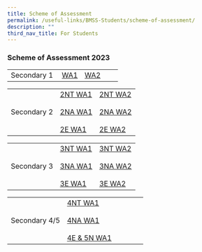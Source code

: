 ```yaml
---
title: Scheme of Assessment
permalink: /useful-links/BMSS-Students/scheme-of-assessment/
description: ""
third_nav_title: For Students
---
```

###  Scheme of Assessment 2023 


|  |  |  |  |  |
|---|---|---|---|---|
| Secondary 1 | &nbsp;[WA1](/files/2023%20BMSS%20Scheme%20of%20Assessment_WA1_updated%2010%20Feb_Sec%201.pdf) | [WA2](/files/2023%20bmss%20scheme%20of%20assessment_wa2_v2_sec%201.pdf) |


|  |  |  |
|---|---|---|
| Secondary 2 | [2NT WA1](/files/2NT%20Scheme%20of%20Assesment.pdf) <br><br>[2NA WA1](/files/2023%20BMSS%20Scheme%20of%20Assessment_WA1_updated%2010%20Feb_2NA.pdf) <br><br> [2E WA1](/files/2023%20BMSS%20Scheme%20of%20Assessment_WA1_updated%2010%20Feb_2Exp.pdf)| [2NT WA2](/files/2023%20bmss%20scheme%20of%20assessment_wa2_v2_sec%202nt.pdf) <br><br>[2NA WA2](/files/2023%20bmss%20scheme%20of%20assessment_wa2_v2_sec%202na.pdf) <br><br> [2E WA2](/files/2023%20bmss%20scheme%20of%20assessment_wa2_v2_sec%202exp.pdf)


|  |  |  |
|---|---|---|
| Secondary 3 | [3NT WA1](/files/3NT%20Scheme%20of%20Assesment.pdf)<br><br>[3NA WA1](/files/2023%20BMSS%20Scheme%20of%20Assessment_WA1_updated%2010%20Feb_3NA.pdf)<br><br>[3E WA1](/files/2023%20BMSS%20Scheme%20of%20Assessment_WA1_updated%2010%20Feb_3Exp.pdf) | [3NT WA2](/files/2023%20bmss%20scheme%20of%20assessment_wa2_v2_sec%203nt.pdf) <br><br>[3NA WA2](/files/2023%20bmss%20scheme%20of%20assessment_wa2_v2_sec%203na.pdf) <br><br>[3E WA2](/files/2023%20bmss%20scheme%20of%20assessment_wa2_v2_sec%203exp.pdf)


|  |  |  |  |  |  |
|---|---|---|---|---|---|
| Secondary 4/5 | [4NT WA1](/files/4NT%20Scheme%20of%20Assesment.pdf)<br><br>[4NA WA1](/files/2023%20BMSS%20Scheme%20of%20Assessment_WA1_updated%2010%20Feb_4NA.pdf)<br><br>[4E &amp; 5N WA1](/files/2023%20BMSS%20Scheme%20of%20Assessment_WA1_updated%2010%20Feb_4E5N.pdf) |